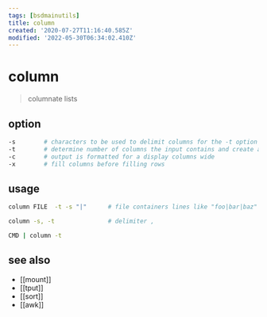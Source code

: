 ```yaml
---
tags: [bsdmainutils]
title: column
created: '2020-07-27T11:16:40.585Z'
modified: '2022-05-30T06:34:02.410Z'
---
```


# column

> columnate lists

## option

```sh
-s        # characters to be used to delimit columns for the -t option (default: delimited with whitespace)
-t        # determine number of columns the input contains and create a table
-c        # output is formatted for a display columns wide
-x        # fill columns before filling rows
```

## usage

```sh
column FILE  -t -s "|"      # file containers lines like "foo|bar|baz"

column -s, -t               # delimiter ,

CMD | column -t
```

## see also

- [[mount]]
- [[tput]]
- [[sort]]
- [[awk]]
